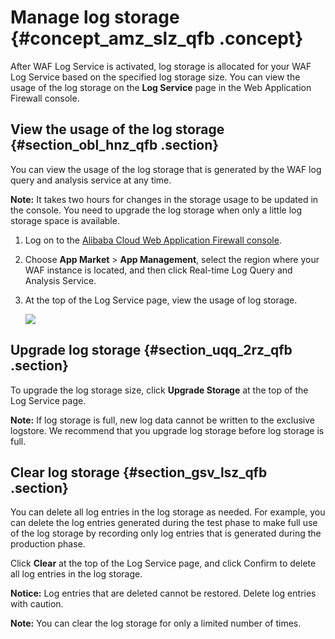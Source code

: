 # Manage log storage {#concept_amz_slz_qfb .concept}

After WAF Log Service is activated, log storage is allocated for your WAF Log Service based on the specified log storage size. You can view the usage of the log storage on the **Log Service** page in the Web Application Firewall console.

## View the usage of the log storage {#section_obl_hnz_qfb .section}

You can view the usage of the log storage that is generated by the WAF log query and analysis service at any time.

**Note:** It takes two hours for changes in the storage usage to be updated in the console. You need to upgrade the log storage when only a little log storage space is available.

1.  Log on to the [Alibaba Cloud Web Application Firewall console](https://partners-intl.console.aliyun.com/#/waf).
2.  Choose **App Market** \> **App Management**, select the region where your WAF instance is located, and then click Real-time Log Query and Analysis Service.
3.  At the top of the Log Service page, view the usage of log storage.

    ![](http://static-aliyun-doc.oss-cn-hangzhou.aliyuncs.com/assets/img/41510/154389457221480_en-US.png)


## Upgrade log storage {#section_uqq_2rz_qfb .section}

To upgrade the log storage size, click **Upgrade Storage** at the top of the Log Service page.

**Note:** If log storage is full, new log data cannot be written to the exclusive logstore. We recommend that you upgrade log storage before log storage is full.

## Clear log storage {#section_gsv_lsz_qfb .section}

You can delete all log entries in the log storage as needed. For example, you can delete the log entries generated during the test phase to make full use of the log storage by recording only log entries that is generated during the production phase.

Click **Clear** at the top of the Log Service page, and click Confirm to delete all log entries in the log storage.

**Notice:** Log entries that are deleted cannot be restored. Delete log entries with caution.

**Note:** You can clear the log storage for only a limited number of times.

